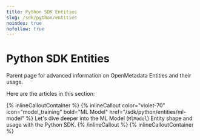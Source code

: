 ```yaml
---
title: Python SDK Entities
slug: /sdk/python/entities
noindex: true
nofollow: true
---
```


# Python SDK Entities

Parent page for advanced information on OpenMetadata Entities and their usage.

Here are the articles in this section:

{% inlineCalloutContainer %}
  {% inlineCallout
    color="violet-70"
    icon="model_training"
    bold="ML Model"
    href="/sdk/python/entities/ml-model" %}
    Let's dive deeper into the ML Model (`MlModel`) Entity shape and usage with the Python SDK.
  {% /inlineCallout %}
{% inlineCalloutContainer %}
